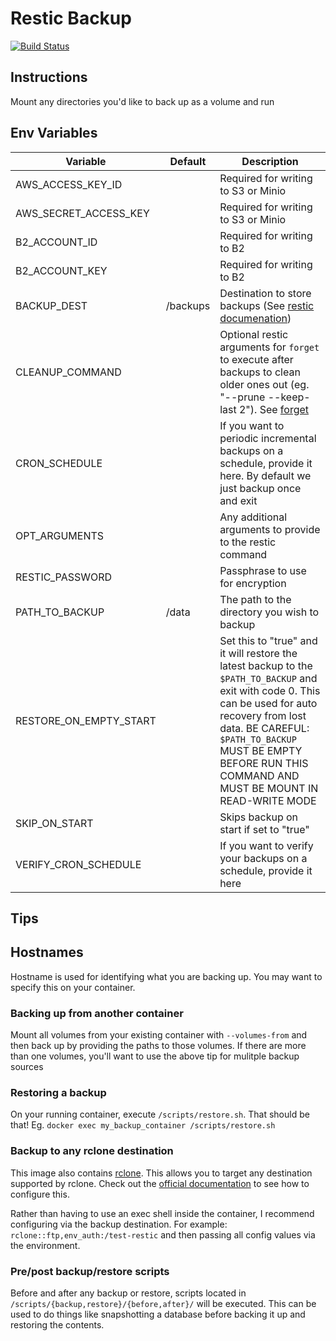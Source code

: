 # Restic Backup

[![Build Status](https://travis-ci.org/ViViDboarder/docker-restic-cron.svg?branch=master)](https://travis-ci.org/ViViDboarder/docker-restic-cron)

## Instructions
Mount any directories you'd like to back up as a volume and run

## Env Variables
| Variable | Default | Description |
| -------- | ------- | ----------- |
|AWS_ACCESS_KEY_ID| |Required for writing to S3 or Minio|
|AWS_SECRET_ACCESS_KEY| |Required for writing to S3 or Minio|
|B2_ACCOUNT_ID| |Required for writing to B2|
|B2_ACCOUNT_KEY| |Required for writing to B2|
|BACKUP_DEST|/backups|Destination to store backups (See [restic documenation](https://restic.readthedocs.io/en/latest/030_preparing_a_new_repo.html))|
|CLEANUP_COMMAND| |Optional restic arguments for `forget` to execute after backups to clean older ones out (eg. "--prune --keep-last 2"). See [forget](https://restic.readthedocs.io/en/latest/060_forget.html)|
|CRON_SCHEDULE| |If you want to periodic incremental backups on a schedule, provide it here. By default we just backup once and exit|
|OPT_ARGUMENTS| |Any additional arguments to provide to the restic command|
|RESTIC_PASSWORD| |Passphrase to use for encryption|
|PATH_TO_BACKUP|/data|The path to the directory you wish to backup|
|RESTORE_ON_EMPTY_START| |Set this to "true" and it will restore the latest backup to the `$PATH_TO_BACKUP` and exit with code 0. This can be used for auto recovery from lost data. BE CAREFUL: `$PATH_TO_BACKUP` MUST BE EMPTY BEFORE RUN THIS COMMAND AND MUST BE MOUNT IN READ-WRITE MODE|
|SKIP_ON_START| |Skips backup on start if set to "true"|
|VERIFY_CRON_SCHEDULE| |If you want to verify your backups on a schedule, provide it here|

## Tips

## Hostnames
Hostname is used for identifying what you are backing up. You may want to specify this on your container.

### Backing up from another container
Mount all volumes from your existing container with `--volumes-from` and then back up by providing the paths to those volumes. If there are more than one volumes, you'll want to use the above tip for mulitple backup sources

### Restoring a backup
On your running container, execute `/scripts/restore.sh`. That should be that! Eg. `docker exec my_backup_container /scripts/restore.sh`

### Backup to any rclone destination
This image also contains [rclone](https://rclone.org). This allows you to target any destination supported by rclone. Check out the [official documentation](https://restic.readthedocs.io/en/stable/030_preparing_a_new_repo.html#other-services-via-rclone) to see how to configure this.

Rather than having to use an exec shell inside the container, I recommend configuring via the backup destination. For example: `rclone::ftp,env_auth:/test-restic` and then passing all config values via the environment.

### Pre/post backup/restore scripts
Before and after any backup or restore, scripts located in `/scripts/{backup,restore}/{before,after}/` will be executed. This can be used to do things like snapshotting a database before backing it up and restoring the contents.
